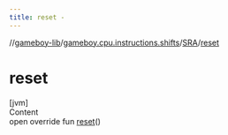```yaml
---
title: reset -
---
```

//[gameboy-lib](../../index.md)/[gameboy.cpu.instructions.shifts](../index.md)/[SRA](index.md)/[reset](reset.md)



# reset  
[jvm]  
Content  
open override fun [reset](reset.md)()  



